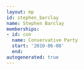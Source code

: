 ```yaml
---
layout: mp
id: stephen_barclay
name: Stephen Barclay
memberships:
- id: con
  name: Conservative Party
  start: '2010-06-08'
  end: 
autogenerated: true
---
```


